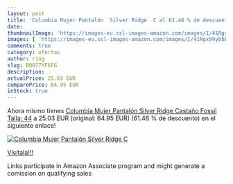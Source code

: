 ```yaml
---
layout: post
title: 'Columbia Mujer Pantalón  Silver Ridge  C al 61.46 % de descuento'
date: 
thumbnailImage: 'https://images-eu.ssl-images-amazon.com/images/I/41Rgx99ybbL._SL200_.jpg'
images: [ 'https://images-eu.ssl-images-amazon.com/images/I/41Rgx99ybbL._SL200_.jpg' ]
comments: true
category: ofertas
author: ring
slug: B0077YF6FG
description:
actualPrice: 25.03 EUR
comparePrice: 64.95 EUR
inStock: true
---
```


Ahora mismo tienes [Columbia Mujer Pantalón  Silver Ridge  Castaño  Fossil   Talla: 44](https://www.amazon.es/dp/B0077YF6FG/?tag=tolees-21) a 25.03 EUR (original: 64.95 EUR) (61.46 %  de descuento) en el siguiente enlace!

[![Columbia Mujer Pantalón  Silver Ridge  C](https://images-eu.ssl-images-amazon.com/images/I/41Rgx99ybbL._SL200_.jpg)](https://www.amazon.es/dp/B0077YF6FG/?tag=tolees-21)

[Visítala!!!](https://www.amazon.es/dp/B0077YF6FG/?tag=tolees-21)

Links participate in Amazon Associate program and might generate a comission on qualifying sales
